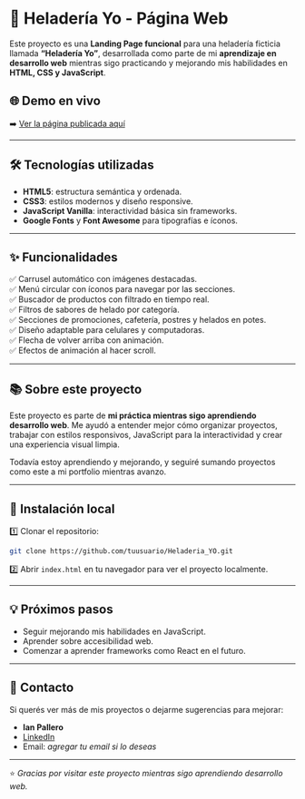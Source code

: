 # 🍦 Heladería Yo - Página Web

Este proyecto es una **Landing Page funcional** para una heladería ficticia llamada **“Heladería Yo”**, desarrollada como parte de mi **aprendizaje en desarrollo web** mientras sigo practicando y mejorando mis habilidades en **HTML, CSS y JavaScript**.

## 🌐 Demo en vivo

➡️ [Ver la página publicada aquí](https://ianpallero03.github.io/Heladeria_YO/)

---

## 🛠️ Tecnologías utilizadas

- **HTML5**: estructura semántica y ordenada.
- **CSS3**: estilos modernos y diseño responsive.
- **JavaScript Vanilla**: interactividad básica sin frameworks.
- **Google Fonts** y **Font Awesome** para tipografías e íconos.

---

## ✨ Funcionalidades

✅ Carrusel automático con imágenes destacadas.  
✅ Menú circular con íconos para navegar por las secciones.  
✅ Buscador de productos con filtrado en tiempo real.  
✅ Filtros de sabores de helado por categoría.  
✅ Secciones de promociones, cafetería, postres y helados en potes.  
✅ Diseño adaptable para celulares y computadoras.  
✅ Flecha de volver arriba con animación.  
✅ Efectos de animación al hacer scroll.

---

## 📚 Sobre este proyecto

Este proyecto es parte de **mi práctica mientras sigo aprendiendo desarrollo web**. Me ayudó a entender mejor cómo organizar proyectos, trabajar con estilos responsivos, JavaScript para la interactividad y crear una experiencia visual limpia.

Todavía estoy aprendiendo y mejorando, y seguiré sumando proyectos como este a mi portfolio mientras avanzo.

---

## 🚀 Instalación local

1️⃣ Clonar el repositorio:
```bash
git clone https://github.com/tuusuario/Heladeria_YO.git
```

2️⃣ Abrir `index.html` en tu navegador para ver el proyecto localmente.

---

## 💡 Próximos pasos

- Seguir mejorando mis habilidades en JavaScript.
- Aprender sobre accesibilidad web.
- Comenzar a aprender frameworks como React en el futuro.

---

## 📩 Contacto

Si querés ver más de mis proyectos o dejarme sugerencias para mejorar:

- **Ian Pallero**  
- [LinkedIn](https://www.linkedin.com/in/ian-pallero)  
- Email: *agregar tu email si lo deseas*

---

⭐ *Gracias por visitar este proyecto mientras sigo aprendiendo desarrollo web.*
